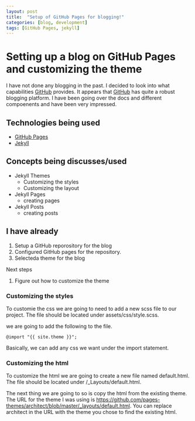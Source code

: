 ```yaml
---
layout: post
title:  "Setup of GitHub Pages for blogging!"
categories: [blog, development]
tags: [GitHub Pages, jekyll]
---
```


# Setting up a blog on GitHub Pages and customizing the theme

I have not done any blogging in the past. I decided to look into what capabilities [GitHub](https://www.github.com) provides. It appears that [GitHub](https://www.github.com) has quite a robust blogging platform. I have been going over the docs and different compoenents and have been very impressed.

## Technologies being used

- [GitHub Pages](https://pages.github.com/)
- [Jekyll](https://jekyllrb.com)

## Concepts being discusses/used

- Jekyll Themes
  - Customizing the styles
  - Customizing the layout
- Jekyll Pages
  - creating pages
- Jekyll Posts
  - creating posts


## I have already

1. Setup a GitHub reporository for the blog
2. Configured GitHub pages for the repository.
3. Selecteda theme for the blog

Next steps

1. Figure out how to customize the theme

### Customizing the styles
To customie the css we are going to need to add a new scss file to our project. The file should be located under assets/css/style.scss.

we are going to add the following to the file.

```
@import "{{ site.theme }}";
```

Basically, we can add any css we want under the import statement.

### Customizing the html

To customize the html we are going to create a new file named default.html. The file should be located under /_Layouts/default.html.

The next thing we are going to so is copy the html from the existing theme. The URL for the theme I was using is https://github.com/pages-themes/architect/blob/master/_layouts/default.html. You can replace architect in the URL with the theme you chose to find the existing html.
